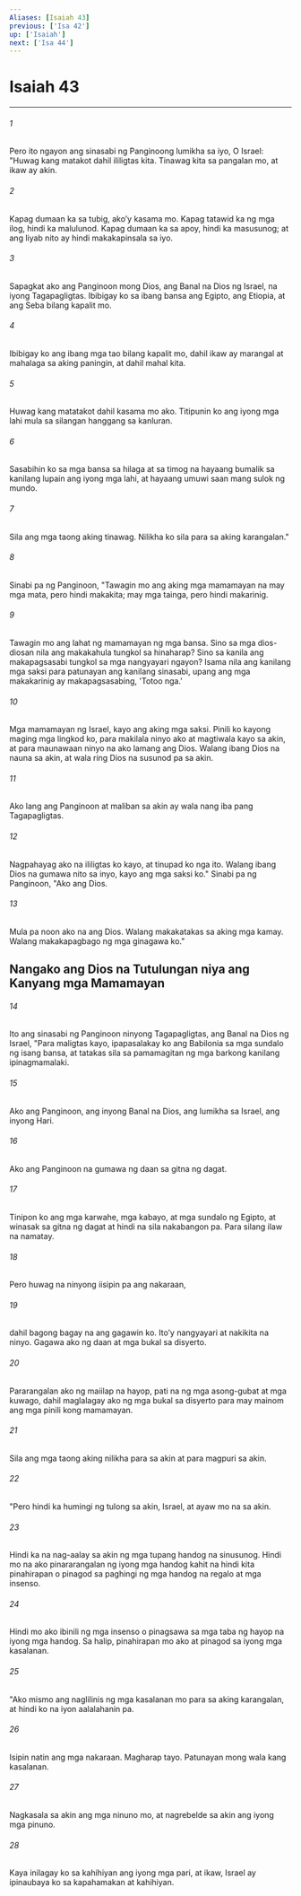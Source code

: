 ```yaml
---
Aliases: [Isaiah 43]
previous: ['Isa 42']
up: ['Isaiah']
next: ['Isa 44']
---
```

# Isaiah 43

***






















###### 1 










Pero ito ngayon ang sinasabi ng Panginoong lumikha sa iyo, O Israel: "Huwag kang matakot dahil ililigtas kita. Tinawag kita sa pangalan mo, at ikaw ay akin. 





















###### 2 










Kapag dumaan ka sa tubig, akoʼy kasama mo. Kapag tatawid ka ng mga ilog, hindi ka malulunod. Kapag dumaan ka sa apoy, hindi ka masusunog; at ang liyab nito ay hindi makakapinsala sa iyo. 





















###### 3 










Sapagkat ako ang Panginoon mong Dios, ang Banal na Dios ng Israel, na iyong Tagapagligtas. Ibibigay ko sa ibang bansa ang Egipto, ang Etiopia, at ang Seba bilang kapalit mo. 





















###### 4 










Ibibigay ko ang ibang mga tao bilang kapalit mo, dahil ikaw ay marangal at mahalaga sa aking paningin, at dahil mahal kita. 





















###### 5 










Huwag kang matatakot dahil kasama mo ako. Titipunin ko ang iyong mga lahi mula sa silangan hanggang sa kanluran. 





















###### 6 










Sasabihin ko sa mga bansa sa hilaga at sa timog na hayaang bumalik sa kanilang lupain ang iyong mga lahi, at hayaang umuwi saan mang sulok ng mundo. 





















###### 7 










Sila ang mga taong aking tinawag. Nilikha ko sila para sa aking karangalan." 





















###### 8 










Sinabi pa ng Panginoon, "Tawagin mo ang aking mga mamamayan na may mga mata, pero hindi makakita; may mga tainga, pero hindi makarinig. 





















###### 9 










Tawagin mo ang lahat ng mamamayan ng mga bansa. Sino sa mga dios-diosan nila ang makakahula tungkol sa hinaharap? Sino sa kanila ang makapagsasabi tungkol sa mga nangyayari ngayon? Isama nila ang kanilang mga saksi para patunayan ang kanilang sinasabi, upang ang mga makakarinig ay makapagsasabing, 'Totoo nga.' 





















###### 10 










Mga mamamayan ng Israel, kayo ang aking mga saksi. Pinili ko kayong maging mga lingkod ko, para makilala ninyo ako at magtiwala kayo sa akin, at para maunawaan ninyo na ako lamang ang Dios. Walang ibang Dios na nauna sa akin, at wala ring Dios na susunod pa sa akin. 





















###### 11 










Ako lang ang Panginoon at maliban sa akin ay wala nang iba pang Tagapagligtas. 





















###### 12 










Nagpahayag ako na ililigtas ko kayo, at tinupad ko nga ito. Walang ibang Dios na gumawa nito sa inyo, kayo ang mga saksi ko." Sinabi pa ng Panginoon, "Ako ang Dios. 





















###### 13 










Mula pa noon ako na ang Dios. Walang makakatakas sa aking mga kamay. Walang makakapagbago ng mga ginagawa ko." 

## Nangako ang Dios na Tutulungan niya ang Kanyang mga Mamamayan 





















###### 14 










Ito ang sinasabi ng Panginoon ninyong Tagapagligtas, ang Banal na Dios ng Israel, "Para maligtas kayo, ipapasalakay ko ang Babilonia sa mga sundalo ng isang bansa, at tatakas sila sa pamamagitan ng mga barkong kanilang ipinagmamalaki. 





















###### 15 










Ako ang Panginoon, ang inyong Banal na Dios, ang lumikha sa Israel, ang inyong Hari. 





















###### 16 










Ako ang Panginoon na gumawa ng daan sa gitna ng dagat. 





















###### 17 










Tinipon ko ang mga karwahe, mga kabayo, at mga sundalo ng Egipto, at winasak sa gitna ng dagat at hindi na sila nakabangon pa. Para silang ilaw na namatay. 





















###### 18 










Pero huwag na ninyong iisipin pa ang nakaraan, 





















###### 19 










dahil bagong bagay na ang gagawin ko. Itoʼy nangyayari at nakikita na ninyo. Gagawa ako ng daan at mga bukal sa disyerto. 





















###### 20 










Pararangalan ako ng maiilap na hayop, pati na ng mga asong-gubat at mga kuwago, dahil maglalagay ako ng mga bukal sa disyerto para may mainom ang mga pinili kong mamamayan. 





















###### 21 










Sila ang mga taong aking nilikha para sa akin at para magpuri sa akin. 





















###### 22 










"Pero hindi ka humingi ng tulong sa akin, Israel, at ayaw mo na sa akin. 





















###### 23 










Hindi ka na nag-aalay sa akin ng mga tupang handog na sinusunog. Hindi mo na ako pinararangalan ng iyong mga handog kahit na hindi kita pinahirapan o pinagod sa paghingi ng mga handog na regalo at mga insenso. 





















###### 24 










Hindi mo ako ibinili ng mga insenso o pinagsawa sa mga taba ng hayop na iyong mga handog. Sa halip, pinahirapan mo ako at pinagod sa iyong mga kasalanan. 





















###### 25 










"Ako mismo ang naglilinis ng mga kasalanan mo para sa aking karangalan, at hindi ko na iyon aalalahanin pa. 





















###### 26 










Isipin natin ang mga nakaraan. Magharap tayo. Patunayan mong wala kang kasalanan. 





















###### 27 










Nagkasala sa akin ang mga ninuno mo, at nagrebelde sa akin ang iyong mga pinuno. 





















###### 28 










Kaya inilagay ko sa kahihiyan ang iyong mga pari, at ikaw, Israel ay ipinaubaya ko sa kapahamakan at kahihiyan.
